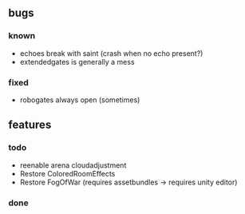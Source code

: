 
## bugs

### known

- echoes break with saint (crash when no echo present?)
- extendedgates is generally a mess

### fixed
- robogates always open (sometimes)

## features

### todo

- reenable arena cloudadjustment
- Restore ColoredRoomEffects
- Restore FogOfWar (requires assetbundles -> requires unity editor)

### done